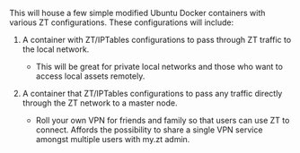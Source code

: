 This will house a few simple modified Ubuntu Docker containers with various ZT configurations. These configurations will include:

1. A container with ZT/IPTables configurations to pass through ZT traffic to the local network.
   * This will be great for private local networks and those who want to access local assets remotely.

2. A container that ZT/IPTables configurations to pass any traffic directly through the ZT network to a master node.
   * Roll your own VPN for friends and family so that users can use ZT to connect. Affords the possibility to share a single VPN service amongst multiple users with my.zt admin.



